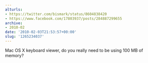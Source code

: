 ```yaml
---
alturls:
- https://twitter.com/bismark/status/8604838420
- https://www.facebook.com/17803937/posts/284887299655
archive:
- 2010-02
date: '2010-02-03T21:53:57+00:00'
slug: '1265234037'
---
```


Mac OS X keyboard viewer, do you really need to be using 100 MB of memory?


